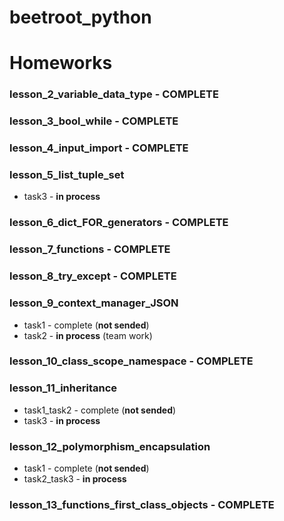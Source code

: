 # beetroot_python 
# Homeworks


### lesson_2_variable_data_type - COMPLETE

### lesson_3_bool_while - COMPLETE

### lesson_4_input_import - COMPLETE

### lesson_5_list_tuple_set
- task3 - **in process**

### lesson_6_dict_FOR_generators - COMPLETE

### lesson_7_functions - COMPLETE

### lesson_8_try_except - COMPLETE

### lesson_9_context_manager_JSON
- task1 - complete (**not sended**)
- task2 - **in process** (team work)

### lesson_10_class_scope_namespace - COMPLETE

### lesson_11_inheritance
- task1_task2 - complete (**not sended**)
- task3 - **in process**

### lesson_12_polymorphism_encapsulation
- task1 - complete (**not sended**)
- task2_task3 - **in process**

### lesson_13_functions_first_class_objects - COMPLETE
